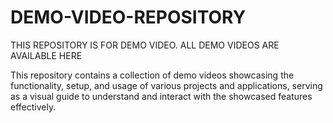 # DEMO-VIDEO-REPOSITORY
THIS REPOSITORY IS FOR DEMO VIDEO. ALL DEMO VIDEOS ARE AVAILABLE HERE


This repository contains a collection of demo videos showcasing the functionality, setup, and usage of various projects and applications, serving as a visual guide to understand and interact with the showcased features effectively.
